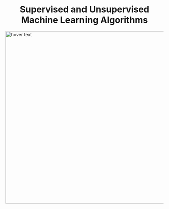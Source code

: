 <p>
  <h1 align="center">Supervised and Unsupervised Machine Learning Algorithms</h1>
  <img src="https://www.intellspot.com/wp-content/uploads/2018/03/Supervised-and-Unsupervised-Learning-featured-image.png" width="550" title="hover text">
</p>
